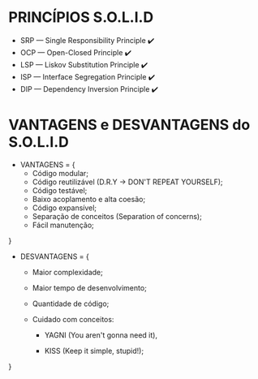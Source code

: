 # PRINCÍPIOS S.O.L.I.D

- SRP — Single Responsibility Principle ✔️
- OCP — Open-Closed Principle ✔️
- LSP — Liskov Substitution Principle ✔️
- ISP — Interface Segregation Principle ✔️
- DIP — Dependency Inversion Principle ✔️

# VANTAGENS e DESVANTAGENS do S.O.L.I.D

- VANTAGENS = {
  - Código modular;
  - Código reutilizável (D.R.Y -> DON'T REPEAT YOURSELF);
  - Código testável;
  - Baixo acoplamento e alta coesão;
  - Código expansível;
  - Separação de conceitos (Separation of concerns);
  - Fácil manutenção;

}

- DESVANTAGENS = {
  - Maior complexidade;
  - Maior tempo de desenvolvimento;
  - Quantidade de código;
  - Cuidado com conceitos:

    - YAGNI (You aren't gonna need it),

    - KISS (Keep it simple, stupid!);

}
